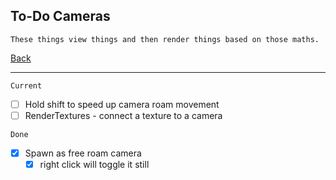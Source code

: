 To-Do Cameras
-----

    These things view things and then render things based on those maths.

[Back](todo-main.md)

-----

`Current`

- [ ] Hold shift to speed up camera roam movement
- [ ] RenderTextures - connect a texture to a camera

`Done`

- [x] Spawn as free roam camera
    - [x] right click will toggle it still